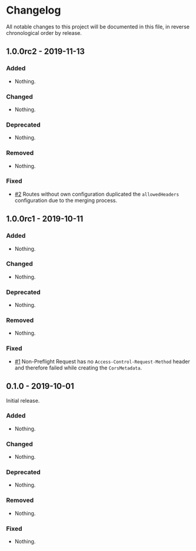# Changelog

All notable changes to this project will be documented in this file, in reverse chronological order by release.

## 1.0.0rc2 - 2019-11-13

### Added

- Nothing.

### Changed

- Nothing.

### Deprecated

- Nothing.

### Removed

- Nothing.

### Fixed

- [#2](https://github.com/boesing/zend-expressive-cors/pull/2) Routes without own configuration duplicated the `allowedHeaders` configuration due to the merging process.

## 1.0.0rc1 - 2019-10-11

### Added

- Nothing.

### Changed

- Nothing.

### Deprecated

- Nothing.

### Removed

- Nothing.

### Fixed

- [#1](https://github.com/boesing/zend-expressive-cors/pull/1) Non-Preflight Request has no `Access-Control-Request-Method` header and therefore failed while creating the `CorsMetadata`.

## 0.1.0 - 2019-10-01

Initial release.

### Added

- Nothing.

### Changed

- Nothing.

### Deprecated

- Nothing.

### Removed

- Nothing.

### Fixed

- Nothing.
